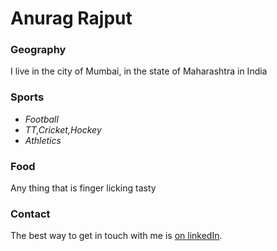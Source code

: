 
# Anurag Rajput

### Geography

I live in the city of Mumbai, in the state of Maharashtra in India

### Sports

- *Football* 
- *TT,Cricket,Hockey* 
- *Athletics*

### Food

Any thing that is finger licking tasty

### Contact

 The best way to get in touch with me is [on linkedIn](https://www.linkedin.com/in/anurag-rajput-b013b169).

